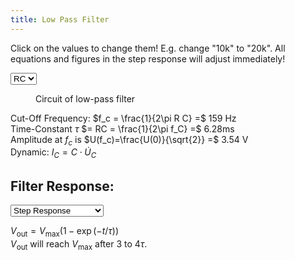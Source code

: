 ```yaml
---
title: Low Pass Filter
---
```


<script type="text/javascript">
var RC_obj;
var RC_graph;

function RC_loadSVG(){
    switch(document.getElementById("Filter_Select").selectedIndex){
        case 0: replaceSVG("RC_obj", "./img/rc.svg"); break;
        case 1: replaceSVG("RC_obj", "./img/rl.svg"); break;
    }  
}

function RC_calcFrequency() {
 RC_obj  = document.getElementById("RC_obj").contentDocument;
 var X1 = getValue( RC_obj.getElementById("X1_val").textContent );
 var R1 = getValue( RC_obj.getElementById("R1_val").textContent );
 var F1 = document.getElementById("F1_val");
 var tau = document.getElementById("RC_tau_val");
 var freq = 1/(2 * Math.PI * X1 * R1);
 F1.textContent=freq.toPrecision(3)+" Hz";
 tau.textContent=(R1 * X1 * 1000).toPrecision(3)+" ms";
}


function RC_calcAmplitude(){
    var amp = getValue(RC_obj.getElementById("U1_val").textContent);
    document.getElementById("A1_val").textContent = (amp*Math.SQRT1_2).toPrecision(3)+" V";
}

function RC_updateGraph(){
 var X1 = getValue( RC_obj.getElementById("X1_val").textContent );
 var R1 = getValue( RC_obj.getElementById("R1_val").textContent );
 var tau = X1 * R1 * 1000;
    RC_graph.getElementById("1tau").textContent = (tau).toPrecision(2);
    RC_graph.getElementById("2tau").textContent = (2*tau).toPrecision(2);
    RC_graph.getElementById("3tau").textContent = (3*tau).toPrecision(2);
    RC_graph.getElementById("4tau").textContent = (4*tau).toPrecision(2);
 var amp = getValue(RC_obj.getElementById("U1_val").textContent);
    RC_graph.getElementById("Vmax").textContent = amp;
    RC_graph.getElementById("Vtau").textContent = (amp * (1 - 1/Math.E)).toPrecision(3);
}

function syncValues(id, value){
    RC_calcFrequency();
    RC_calcAmplitude();
    RC_updateGraph();
}
</script>


Click on the values to change them! E.g. change "10k" to "20k". All equations and figures in the step response will adjust immediately!

<select id="Filter_Select" onchange="RC_loadSVG()">
<option value="RC">RC</option>
<option value="LR">LR</option>
</select>

<figure>
<object class="fig" style="width: 18em" id="RC_obj" data="./img/rc.svg" type="image/svg+xml"></object>
<figcaption>Circuit of low-pass filter</figcaption>
</figure>
<script>
RC_el = document.getElementById("RC_obj");
RC_el.addEventListener("load",function(){
    RC_obj = RC_el.contentDocument;  // get inner DOM
}, false);
</script>

Cut-Off Frequency: $f_c = \frac{1}{2\pi R C} =$ <tspan id="F1_val">159 Hz</tspan><br>
Time-Constant <tspan title="Time Constant">$\tau$</tspan> $= RC = \frac{1}{2\pi f_C} =$ <tspan id="RC_tau_val">6.28ms</tspan><br>
Amplitude at <tspan title="Cut-Off Frequency">$f_c$</tspan> is $U(f_c)=\frac{U(0)}{\sqrt{2}} =$ <tspan id="A1_val">3.54 V</tspan><br>
Dynamic: $I_C = C \cdot \dot U_C$

## Filter Response:
<select id="Response_Select" onchange="RC_updateGraph()">
  <option value="SR">Step Response</option>
  <option value="FR">Frequency Response</option>
</select>

<figure>
<object class="fig" style="width: 26em" id="RC_graph" data="img/rc_graph3.svg" type="image/svg+xml"></object>
</figure>

<script>
RC_graph_el = document.getElementById("RC_graph");
RC_graph_el.addEventListener("load",function(){
    RC_graph = RC_graph_el.contentDocument;  // get inner DOM
}, false);
</script>

$V_{\mathrm{out}} = V_{\mathrm{max}} \left( 1 - \exp( - t/\tau) \right)$<br>
$V_{\mathrm{out}}$ will reach $V_{\mathrm{max}}$ after 3 to $4 \tau$.  
